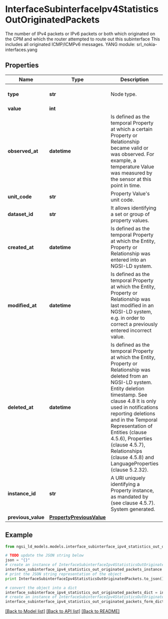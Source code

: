 # InterfaceSubinterfaceIpv4StatisticsOutOriginatedPackets

The number of IPv4 packets or IPv6 packets or both which originated on the CPM and which the router attempted to route out this subinterface  This includes all originated ICMP/ICMPv6 messages.  YANG module: srl_nokia-interfaces.yang 

## Properties

Name | Type | Description | Notes
------------ | ------------- | ------------- | -------------
**type** | **str** | Node type.  | [optional] [default to 'Property']
**value** | **int** |  | 
**observed_at** | **datetime** | Is defined as the temporal Property at which a certain Property or Relationship became valid or was observed. For example, a temperature Value was measured by the sensor at this point in time.  | [optional] 
**unit_code** | **str** | Property Value&#39;s unit code.  | [optional] 
**dataset_id** | **str** | It allows identifying a set or group of property values.  | [optional] 
**created_at** | **datetime** | Is defined as the temporal Property at which the Entity, Property or Relationship was entered into an NGSI-LD system.  | [optional] [readonly] 
**modified_at** | **datetime** | Is defined as the temporal Property at which the Entity, Property or Relationship was last modified in an NGSI-LD system, e.g. in order to correct a previously entered incorrect value.  | [optional] [readonly] 
**deleted_at** | **datetime** | Is defined as the temporal Property at which the Entity, Property or Relationship was deleted from an NGSI-LD system.  Entity deletion timestamp. See clause 4.8 It is only used in notifications reporting deletions and in the Temporal Representation of Entities (clause 4.5.6), Properties (clause 4.5.7), Relationships (clause 4.5.8) and LanguageProperties (clause 5.2.32).  | [optional] [readonly] 
**instance_id** | **str** | A URI uniquely identifying a Property instance, as mandated by (see clause 4.5.7). System generated.  | [optional] [readonly] 
**previous_value** | [**PropertyPreviousValue**](PropertyPreviousValue.md) |  | [optional] 

## Example

```python
from ngsi_ld_models.models.interface_subinterface_ipv4_statistics_out_originated_packets import InterfaceSubinterfaceIpv4StatisticsOutOriginatedPackets

# TODO update the JSON string below
json = "{}"
# create an instance of InterfaceSubinterfaceIpv4StatisticsOutOriginatedPackets from a JSON string
interface_subinterface_ipv4_statistics_out_originated_packets_instance = InterfaceSubinterfaceIpv4StatisticsOutOriginatedPackets.from_json(json)
# print the JSON string representation of the object
print InterfaceSubinterfaceIpv4StatisticsOutOriginatedPackets.to_json()

# convert the object into a dict
interface_subinterface_ipv4_statistics_out_originated_packets_dict = interface_subinterface_ipv4_statistics_out_originated_packets_instance.to_dict()
# create an instance of InterfaceSubinterfaceIpv4StatisticsOutOriginatedPackets from a dict
interface_subinterface_ipv4_statistics_out_originated_packets_form_dict = interface_subinterface_ipv4_statistics_out_originated_packets.from_dict(interface_subinterface_ipv4_statistics_out_originated_packets_dict)
```
[[Back to Model list]](../README.md#documentation-for-models) [[Back to API list]](../README.md#documentation-for-api-endpoints) [[Back to README]](../README.md)



